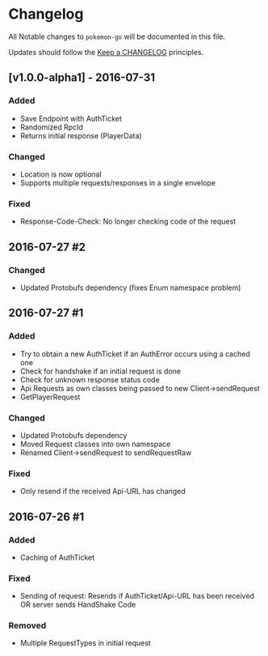 # Changelog

All Notable changes to `pokemon-go` will be documented in this file.

Updates should follow the [Keep a CHANGELOG](http://keepachangelog.com/) principles.

## [v1.0.0-alpha1] - 2016-07-31

### Added
- Save Endpoint with AuthTicket
- Randomized RpcId
- Returns initial response (PlayerData)

### Changed
- Location is now optional
- Supports multiple requests/responses in a single envelope

### Fixed
- Response-Code-Check: No longer checking code of the request

## 2016-07-27 #2

### Changed
- Updated Protobufs dependency (fixes Enum namespace problem)

## 2016-07-27 #1

### Added
- Try to obtain a new AuthTicket if an AuthError occurs using a cached one
- Check for handshake if an initial request is done
- Check for unknown response status code
- Api Requests as own classes being passed to new Client->sendRequest
- GetPlayerRequest

### Changed
- Updated Protobufs dependency
- Moved Request classes into own namespace
- Renamed Client->sendRequest to sendRequestRaw

### Fixed
- Only resend if the received Api-URL has changed

## 2016-07-26 #1

### Added
- Caching of AuthTicket

### Fixed
- Sending of request: Resends if AuthTicket/Api-URL has been received OR server sends HandShake Code

### Removed
- Multiple RequestTypes in initial request
